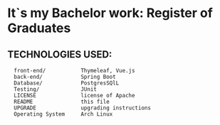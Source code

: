 It`s my Bachelor work: Register of Graduates
=============================

TECHNOLOGIES USED:
------------

      front-end/           Thymeleaf, Vue.js
      back-end/            Spring Boot
      Database/            PostgresSQlL
      Testing/             JUnit
      LICENSE              license of Apache
      README               this file
      UPGRADE              upgrading instructions
      Operating System     Arch Linux
